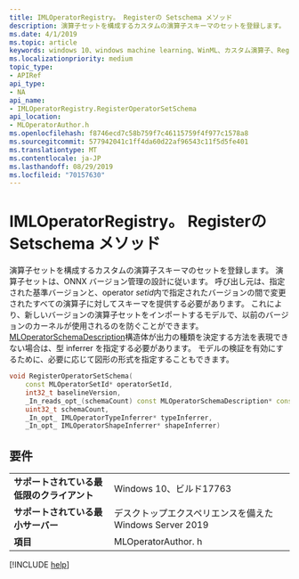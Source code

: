 ```yaml
---
title: IMLOperatorRegistry。 Registerの Setschema メソッド
description: 演算子セットを構成するカスタムの演算子スキーマのセットを登録します。
ms.date: 4/1/2019
ms.topic: article
keywords: windows 10、windows machine learning、WinML、カスタム演算子、Registeroperators Setschema
ms.localizationpriority: medium
topic_type:
- APIRef
api_type:
- NA
api_name:
- IMLOperatorRegistry.RegisterOperatorSetSchema
api_location:
- MLOperatorAuthor.h
ms.openlocfilehash: f8746ecd7c58b759f7c46115759f4f977c1578a8
ms.sourcegitcommit: 577942041c1ff4da60d22af96543c11f5d5fe401
ms.translationtype: MT
ms.contentlocale: ja-JP
ms.lasthandoff: 08/29/2019
ms.locfileid: "70157630"
---
```

# <a name="imloperatorregistryregisteroperatorsetschema-method"></a>IMLOperatorRegistry。 Registerの Setschema メソッド

演算子セットを構成するカスタムの演算子スキーマのセットを登録します。 演算子セットは、ONNX バージョン管理の設計に従います。 呼び出し元は、指定された基準バージョンと、operator *setid*内で指定されたバージョンの間で変更されたすべての演算子に対してスキーマを提供する必要があります。 これにより、新しいバージョンの演算子セットをインポートするモデルで、以前のバージョンのカーネルが使用されるのを防ぐことができます。 [MLOperatorSchemaDescription](MLOperatorSchemaDescription.md)構造体が出力の種類を決定する方法を表現できない場合は、型 inferrer を指定する必要があります。 モデルの検証を有効にするために、必要に応じて図形の形式を指定することもできます。

```cpp
void RegisterOperatorSetSchema(
    const MLOperatorSetId* operatorSetId,
    int32_t baselineVersion,
    _In_reads_opt_(schemaCount) const MLOperatorSchemaDescription* const* schema,
    uint32_t schemaCount,
    _In_opt_ IMLOperatorTypeInferrer* typeInferrer,
    _In_opt_ IMLOperatorShapeInferrer* shapeInferrer)
```

## <a name="requirements"></a>要件

| | |
|-|-|
| **サポートされている最低限のクライアント** | Windows 10、ビルド17763 |
| **サポートされている最小サーバー** | デスクトップエクスペリエンスを備えた Windows Server 2019 |
| **項目** | MLOperatorAuthor. h |

[!INCLUDE [help](../../includes/get-help.md)]
